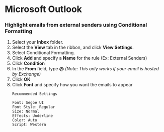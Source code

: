 # Microsoft Outlook

### Highlight emails from external senders using Conditional Formatting
1. Select your **Inbox** folder.
2. Select the **View** tab in the ribbon, and click **View Settings**.
3. Select Conditional Formatting.
4. Click **Add** and specify a **Name** for the rule (Ex: External Senders)
5. Click **Condition**
6. In the **From** field, type **@** _(Note: This only works if your email is hosted by Exchange)_
7. Click **OK**
8. Click **Font** and specify how you want the emails to appear
    ```
    Recommended Settings

    Font: Segoe UI
    Font Style: Regular
    Size: Normal
    Effects: Underline
    Color: Auto
    Script: Western
    ```